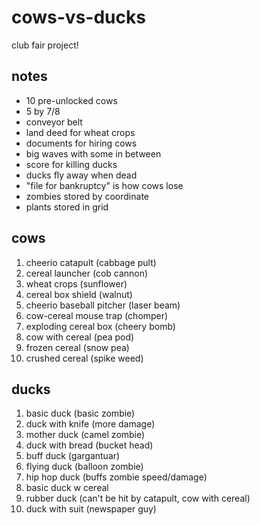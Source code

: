 # cows-vs-ducks
club fair project!

## notes
- 10 pre-unlocked cows
- 5 by 7/8
- conveyor belt
- land deed for wheat crops
- documents for hiring cows
- big waves with some in between
- score for killing ducks
- ducks fly away when dead
- "file for bankruptcy" is how cows lose
- zombies stored by coordinate
- plants stored in grid

## cows
1. cheerio catapult (cabbage pult)
2. cereal launcher (cob cannon)
3. wheat crops (sunflower)
4. cereal box shield (walnut)
5. cheerio baseball pitcher (laser beam)
6. cow-cereal mouse trap (chomper)
7. exploding cereal box (cheery bomb)
8. cow with cereal (pea pod)
9. frozen cereal (snow pea)
10. crushed cereal (spike weed)

## ducks
1. basic duck (basic zombie)
2. duck with knife (more damage)
3. mother duck (camel zombie)
4. duck with bread (bucket head)
5. buff duck (gargantuar)
6. flying duck (balloon zombie)
7. hip hop duck (buffs zombie speed/damage)
8. basic duck w cereal
9. rubber duck (can't be hit by catapult, cow with cereal)
10. duck with suit (newspaper guy)